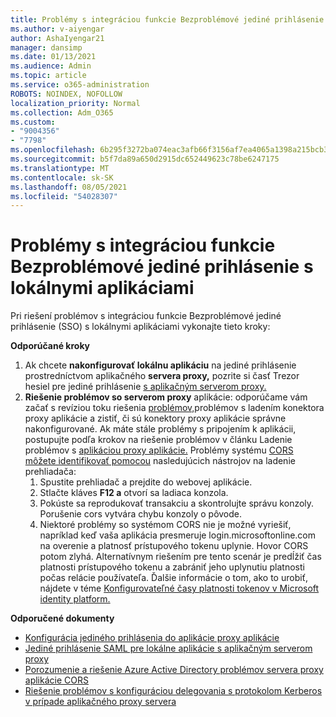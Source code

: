 ```yaml
---
title: Problémy s integráciou funkcie Bezproblémové jediné prihlásenie s lokálnymi aplikáciami
ms.author: v-aiyengar
author: AshaIyengar21
manager: dansimp
ms.date: 01/13/2021
ms.audience: Admin
ms.topic: article
ms.service: o365-administration
ROBOTS: NOINDEX, NOFOLLOW
localization_priority: Normal
ms.collection: Adm_O365
ms.custom:
- "9004356"
- "7798"
ms.openlocfilehash: 6b295f3272ba074eac3afb66f3156af7ea4065a1398a215bcb3cde5da74b198a
ms.sourcegitcommit: b5f7da89a650d2915dc652449623c78be6247175
ms.translationtype: MT
ms.contentlocale: sk-SK
ms.lasthandoff: 08/05/2021
ms.locfileid: "54028307"
---
```

# <a name="issues-with-integrating-seamless-sso-with-my-on-premises-apps"></a>Problémy s integráciou funkcie Bezproblémové jediné prihlásenie s lokálnymi aplikáciami

Pri riešení problémov s integráciou funkcie Bezproblémové jediné prihlásenie (SSO) s lokálnymi aplikáciami vykonajte tieto kroky:

**Odporúčané kroky**

1. Ak chcete **nakonfigurovať lokálnu aplikáciu** na jediné prihlásenie prostredníctvom aplikačného **servera proxy,** pozrite si časť Trezor hesiel pre jediné prihlásenie [s aplikačným serverom proxy.](https://docs.microsoft.com/azure/active-directory/manage-apps/application-proxy-configure-single-sign-on-password-vaulting)
1. **Riešenie problémov so serverom proxy** aplikácie: odporúčame vám začať s revíziou toku riešenia [problémov,](https://docs.microsoft.com/azure/active-directory/manage-apps/application-proxy-debug-connectors)problémov s ladením konektora proxy aplikácie a zistiť, či sú konektory proxy aplikácie správne nakonfigurované. Ak máte stále problémy s pripojením k aplikácii, postupujte podľa krokov na riešenie problémov v článku Ladenie problémov s [aplikáciou proxy aplikácie.](https://docs.microsoft.com/azure/active-directory/manage-apps/application-proxy-debug-apps) Problémy systému [CORS môžete identifikovať pomocou](https://docs.microsoft.com/azure/active-directory/manage-apps/application-proxy-understand-cors-issues#understand-and-identify-cors-issues) nasledujúcich nástrojov na ladenie prehliadača:
    1. Spustite prehliadač a prejdite do webovej aplikácie.
    1. Stlačte kláves **F12 a** otvorí sa ladiaca konzola.
    1. Pokúste sa reprodukovať transakciu a skontrolujte správu konzoly. Porušenie cors vytvára chybu konzoly o pôvode.
    1. Niektoré problémy so systémom CORS nie je možné vyriešiť, napríklad keď vaša aplikácia presmeruje login.microsoftonline.com na overenie a platnosť prístupového tokenu uplynie. Hovor CORS potom zlyhá. Alternatívnym riešením pre tento scenár je predĺžiť čas platnosti prístupového tokenu a zabrániť jeho uplynutiu platnosti počas relácie používateľa. Ďalšie informácie o tom, ako to urobiť, nájdete v téme [Konfigurovateľné časy platnosti tokenov v Microsoft identity platform.](https://docs.microsoft.com/azure/active-directory/develop/active-directory-configurable-token-lifetimes)

**Odporučené dokumenty**

- [Konfigurácia jediného prihlásenia do aplikácie proxy aplikácie](https://docs.microsoft.com/azure/active-directory/manage-apps/application-proxy-config-sso-how-to)
- [Jediné prihlásenie SAML pre lokálne aplikácie s aplikačným serverom proxy](https://docs.microsoft.com/azure/active-directory/manage-apps/application-proxy-configure-single-sign-on-on-premises-apps)
- [Porozumenie a riešenie Azure Active Directory problémov servera proxy aplikácie CORS](https://docs.microsoft.com/azure/active-directory/manage-apps/application-proxy-understand-cors-issues#solutions-for-application-proxy-cors-issues)
- [Riešenie problémov s konfiguráciou delegovania s protokolom Kerberos v prípade aplikačného proxy servera](https://docs.microsoft.com/azure/active-directory/manage-apps/application-proxy-back-end-kerberos-constrained-delegation-how-to)